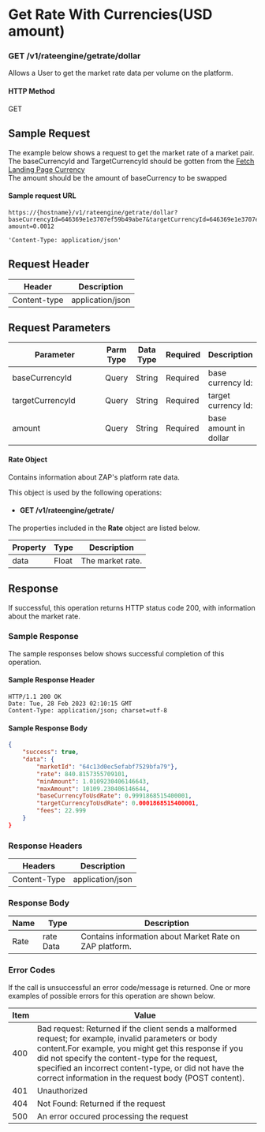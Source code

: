 # Get Rate With Currencies(USD amount)

### GET /v1/rateengine/getrate/dollar <a href="#top" id="top"></a>

Allows a User to get the market rate data per volume on the platform.

#### HTTP Method <a href="#top" id="top"></a>

GET

## Sample Request <a href="#samplerequest" id="samplerequest"></a>

The example below shows a request to get the market rate of a market pair.\
The baseCurrencyId and TargetCurrencyId should be gotten from the [Fetch Landing Page Currency](../currency-service/fetch-landingpage-currencies.md)\
The amount should be the amount of baseCurrency to be swapped

#### **Sample request** URL <a href="#top" id="top"></a>

```
https://{hostname}/v1/rateengine/getrate/dollar?baseCurrencyId=646369e1e3707ef59b49abe7&targetCurrencyId=646369e1e3707ef59b49abe6?amount=0.0012
```

```
'Content-Type: application/json'
```





## Request Header <a href="#samplerequest" id="samplerequest"></a>

| Header       | Description      |
| ------------ | ---------------- |
| Content-type | application/json |

## Request Parameters <a href="#samplerequest" id="samplerequest"></a>

<table><thead><tr><th width="261">Parameter</th><th>Parm Type</th><th>Data Type</th><th>Required</th><th>Description</th></tr></thead><tbody><tr><td>baseCurrencyId</td><td>Query</td><td>String</td><td>Required</td><td>base currency Id: </td></tr><tr><td>targetCurrencyId</td><td>Query</td><td>String</td><td>Required</td><td>target currency Id: </td></tr><tr><td>amount</td><td>Query</td><td>String</td><td>Required</td><td>base amount in dollar</td></tr></tbody></table>

#### Rate Object

Contains information about ZAP's platform rate data.

This object is used by the following operations:

* #### GET /v1/rateengine/getrate/



The properties included in the **Rate** object are listed below.

| Property | Type  | Description      |
| -------- | ----- | ---------------- |
| data     | Float | The market rate. |

## Response <a href="#samplerequest" id="samplerequest"></a>

If successful, this operation returns HTTP status code 200, with information about the market rate.

### Sample Response <a href="#samplerequest" id="samplerequest"></a>

The sample responses below shows successful completion of this operation.

#### **Sample** Response Header <a href="#top" id="top"></a>

```
HTTP/1.1 200 OK
Date: Tue, 28 Feb 2023 02:10:15 GMT
Content-Type: application/json; charset=utf-8
```

#### **Sample** Response Body <a href="#top" id="top"></a>

```json
{
    "success": true,
    "data": {
        "marketId": "64c13d0ec5efabf7529bfa79"},
        "rate": 840.8157355709101,
        "minAmount": 1.0109230406146643,
        "maxAmount": 10109.230406146644,
        "baseCurrencyToUsdRate": 0.9991868515400001,
        "targetCurrencyToUsdRate": 0.0001868515400001,
        "fees": 22.999
    }
}
```

### Response Headers <a href="#samplerequest" id="samplerequest"></a>

| Headers      | Description      |
| ------------ | ---------------- |
| Content-Type | application/json |

### Response Body <a href="#samplerequest" id="samplerequest"></a>

| Name | Type      | Description                                               |
| ---- | --------- | --------------------------------------------------------- |
| Rate | rate Data | Contains information about  Market Rate on ZAP  platform. |

### Error Codes <a href="#samplerequest" id="samplerequest"></a>

If the call is unsuccessful an error code/message is returned. One or more examples of possible errors for this operation are shown below.

| Item | Value                                                                                                                                                                                                                                                                                                                             |
| ---- | --------------------------------------------------------------------------------------------------------------------------------------------------------------------------------------------------------------------------------------------------------------------------------------------------------------------------------- |
| 400  | Bad request: Returned if the client sends a malformed request; for example, invalid parameters or body content.For example, you might get this response if you did not specify the content-type for the request, specified an incorrect content-type, or did not have the correct information in the request body (POST content). |
| 401  | Unauthorized                                                                                                                                                                                                                                                                                                                      |
| 404  | Not Found: Returned if the request                                                                                                                                                                                                                                                                                                |
| 500  | An error occured processing the request                                                                                                                                                                                                                                                                                           |

